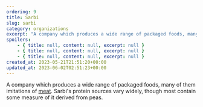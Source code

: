 ```yaml
---
ordering: 9
title: Sarbi
slug: sarbi
category: organizations
excerpt: "A company which produces a wide range of packaged foods, many of them imitations of meat. Sarbi's pr..."
spoilers:
    - { title: null, content: null, excerpt: null }
    - { title: null, content: null, excerpt: null }
    - { title: null, content: null, excerpt: null }
created_at: 2023-05-21T21:51:20+00:00
updated_at: 2023-06-02T02:51:23+00:00
---
```

A company which produces a wide range of packaged foods, many of them imitations of [meat](/category/culture-history/meat). Sarbi's protein sources vary widely, though most contain some measure of it derived from peas.